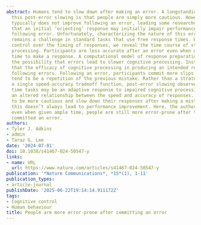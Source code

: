 ```yaml
---
abstract: Humans tend to slow down after making an error. A longstanding account of
  this post-error slowing is that people are simply more cautious. However, accuracy
  typically does not improve following an error, leading some researchers to suggest
  that an initial ‘orienting’ response may initially impair performance immediately
  following error. Unfortunately, characterizing the nature of this error-based impairment
  remains a challenge in standard tasks that use free response times. By exerting
  control over the timing of responses, we reveal the time course of stimulus-response
  processing. Participants are less accurate after an error even when given ample
  time to make a response. A computational model of response preparation rules out
  the possibility that errors lead to slower cognitive processing. Instead, we find
  that the efficacy of cognitive processing in producing an intended response is impaired
  following errors. Following an error, participants commit more slips of action that
  tend to be a repetition of the previous mistake. Rather than a strategic shift along
  a single speed-accuracy tradeoff function, post-error slowing observed in free response
  time tasks may be an adaptive response to impaired cognitive processing that reflects
  an altered relationship between the speed and accuracy of responses. People tend
  to be more cautious and slow down their responses after making a mistake. Paradoxically,
  this doesn’t always lead to performance improvement. Here, the authors show that,
  even when given ample time, people are still more error-prone after they have already
  committed an error.
authors:
- Tyler J. Adkins
- admin
- Taraz G. Lee
date: '2024-07-01'
doi: 10.1038/s41467-024-50547-y
links:
- name: URL
  url: https://www.nature.com/articles/s41467-024-50547-y
publication: '*Nature Communications*, *15*(1), 1-11'
publication_types:
- article-journal
publishDate: '2025-06-22T19:14:14.911172Z'
tags:
- Cognitive control
- Human behaviour
title: People are more error-prone after committing an error
---
```

